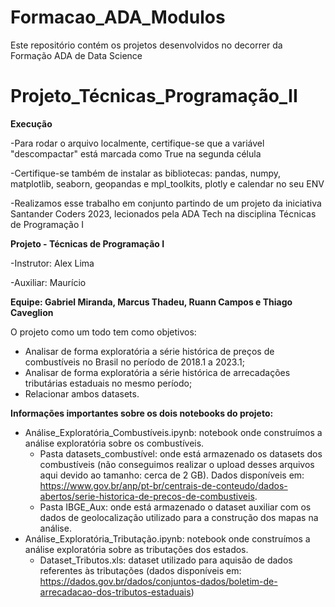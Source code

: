 # Formacao_ADA_Modulos
Este repositório contém os projetos desenvolvidos no decorrer da Formação ADA de Data Science

# Projeto_Técnicas_Programação_II

**Execução**

-Para rodar o arquivo localmente, certifique-se que a variável "descompactar" está marcada como True na segunda célula

-Certifique-se também de instalar as bibliotecas: pandas, numpy, matplotlib, seaborn, geopandas e mpl_toolkits, plotly e calendar no seu ENV 

-Realizamos esse trabalho em conjunto partindo de um projeto da iniciativa Santander Coders 2023, lecionados pela ADA Tech na disciplina Técnicas de Programação I

**Projeto - Técnicas de Programação I**

-Instrutor: Alex Lima

-Auxiliar: Maurício

**Equipe: Gabriel Miranda, Marcus Thadeu, Ruann Campos e Thiago Caveglion**

O projeto como um todo tem como objetivos:
* Analisar de forma exploratória a série histórica de preços de combustíveis no Brasil no período de 2018.1 a 2023.1;
* Analisar de forma exploratória a série histórica de arrecadações tributárias estaduais no mesmo período;
* Relacionar ambos datasets.

**Informações importantes sobre os dois notebooks do projeto:**

- Análise_Exploratória_Combustíveis.ipynb: notebook onde construímos a análise exploratória sobre os combustíveis.
  - Pasta datasets_combustível: onde está armazenado os datasets dos combustíveis (não conseguimos realizar o upload desses arquivos aqui devido ao tamanho: cerca de 2 GB). Dados disponíveis em: https://www.gov.br/anp/pt-br/centrais-de-conteudo/dados-abertos/serie-historica-de-precos-de-combustiveis.
  - Pasta IBGE_Aux: onde está armazenado o dataset auxiliar com os dados de geolocalização utilizado para a construção dos mapas na análise.
-  Análise_Exploratória_Tributação.ipynb: notebook onde construímos a análise exploratória sobre as tributações dos estados.
    - Dataset_Tributos.xls: dataset utilizado para aquisão de dados referentes às tributações (dados disponíveis em: https://dados.gov.br/dados/conjuntos-dados/boletim-de-arrecadacao-dos-tributos-estaduais) 

